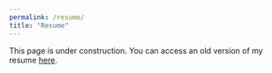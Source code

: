 ```yaml
---
permalink: /resume/
title: "Resume"
---
```


This page is under construction.  You can access an old version of my resume [here][pdf-link].

[pdf-link]: /assets/oscar-suen-resume.pdf

